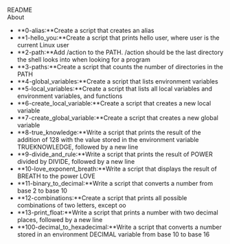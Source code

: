 README<br>
About<br>
- **0-alias:**Create a script that creates an alias
- **1-hello_you:**Create a script that prints hello user, where user is the current Linux user
- **2-path:**Add /action to the PATH. /action should be the last directory the shell looks into when looking for a program
- **3-paths:**Create a script that counts the number of directories in the PATH
- **4-global_variables:**Create a script that lists environment variables
- **5-local_variables:**Create a script that lists all local variables and environment variables, and functions
- **6-create_local_variable:**Create a script that creates a new local variable
- **7-create_global_variable:**Create a script that creates a new global variable
- **8-true_knowledge:**Write a script that prints the result of the addition of 128 with the value stored in the environment variable TRUEKNOWLEDGE, followed by a new line
- **9-divide_and_rule:**Write a script that prints the result of POWER divided by DIVIDE, followed by a new line
- **10-love_exponent_breath:**Write a script that displays the result of BREATH to the power LOVE
- **11-binary_to_decimal:**Write a script that converts a number from base 2 to base 10
- **12-combinations:**Create a script that prints all possible combinations of two letters, except oo
- **13-print_float:**Write a script that prints a number with two decimal places, followed by a new line
- **100-decimal_to_hexadecimal:**Write a script that converts a number stored in an environment DECIMAL variable from base 10 to base 16

